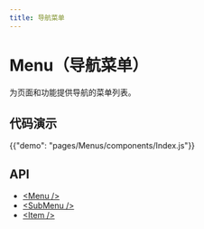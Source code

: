 ```yaml
---
title: 导航菜单
---
```


# Menu（导航菜单）

<p class="description">为页面和功能提供导航的菜单列表。</p>

## 代码演示

{{"demo": "pages/Menus/components/Index.js"}}

## API

- [&lt;Menu /&gt;](/drug-ui/api/Menu)
- [&lt;SubMenu /&gt;](/drug-ui/api/SubMenu)
- [&lt;Item /&gt;](/drug-ui/api/MenuItem)
